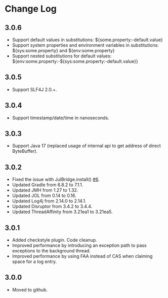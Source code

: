 # Change Log

## 3.0.6

- Support default values in substitutions: ${some.property:-default.value}
- Support system properties and environment variables in substitutions: ${sys:some.property} and ${env:some.property}
- Support nested substitutions for default values: ${env:some.property:-${sys:some.property:-default.value}}

## 3.0.5

- Support SLF4J 2.0.+.

## 3.0.4

- Support timestamp/date/time in nanoseconds.

## 3.0.3

- Support Java 17 (replaced usage of internal api to get address of direct ByteBuffer).

## 3.0.2

- Fixed the issue with JulBridge.install() [#6](https://github.com/epam/gflog/issues/6).
- Updated Gradle from 6.8.2 to 7.1.1.
- Updated JMH from 1.27 to 1.32.
- Updated JOL from 0.14 to 0.16.
- Updated Log4j from 2.14.0 to 2.14.1.
- Updated Disruptor from 3.4.2 to 3.4.4.
- Updated ThreadAffinity from 3.21ea1 to 3.21ea5.

## 3.0.1

- Added checkstyle plugin. Code cleanup.
- Improved performance by introducing an exception path to pass exceptions to the background thread.
- Improved performance by using FAA instead of CAS when claiming space for a log entry.

## 3.0.0

- Moved to github.
